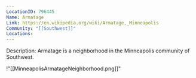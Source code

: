 ```yaml
---
LocationID: 796445
Name: Armatage
Link: https://en.wikipedia.org/wiki/Armatage,_Minneapolis 
Community: "[[Southwest]]"
Locations: 
---
```


Description:
Armatage is a neighborhood in the Minneapolis community of Southwest.

!"[[MinneapolisArmatageNeighborhood.png]]"